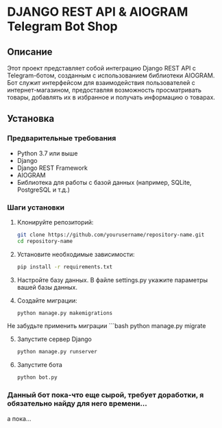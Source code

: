 # DJANGO REST API & AIOGRAM Telegram Bot Shop

## Описание

Этот проект представляет собой интеграцию Django REST API с Telegram-ботом, созданным с использованием библиотеки AIOGRAM. Бот служит интерфейсом для взаимодействия пользователей с интернет-магазином, предоставляя возможность просматривать товары, добавлять их в избранное и получать информацию о товарах.

## Установка

### Предварительные требования

- Python 3.7 или выше
- Django
- Django REST Framework
- AIOGRAM
- Библиотека для работы с базой данных (например, SQLite, PostgreSQL и т.д.)

### Шаги установки

1. Клонируйте репозиторий:
   ```bash
   git clone https://github.com/yourusername/repository-name.git
   cd repository-name


2. Установите необходимые зависимости:
    ```bash
    pip install -r requirements.txt

3. Настройте базу данных. В файле settings.py укажите параметры вашей базы данных.

4. Создайте миграции:
    ```bash
    python manage.py makemigrations

Не забудьте применить миграции
    ```bash
    python manage.py migrate

5. Запустите сервер Django
    ```bash
    python manage.py runserver

6. Запустите бота
    ```bash
    python bot.py

### Данный бот пока-что еще сырой, требует доработки, я обязательно найду для него времени...
а пока...

